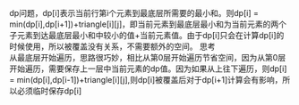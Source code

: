 dp问题，dp[i]表示当前行第i个元素到最底层所需要的最小和。则dp[i] = min(dp[i],dp[i+1])+triangle[i][j]，即当前元素到最底层最小和为当前元素的两个子元素到达最底层最小和中较小的值+当前元素值。由于dp[i]只会在计算dp[i]的时候使用，所以被覆盖没有关系，不需要额外的空间。
思考  
从最底层开始遍历，思路很巧妙，相比从第0层开始遍历节省空间，因为从第0层开始遍历，需要保存上一层中当前元素的dp值。因为如果从上往下遍历，则dp[i] = min(dp[i],dp[i-1])+triangle[i][j],则dp[i]被覆盖后对于dp[i+1]计算会有影响，所以必须临时保存dp[i]